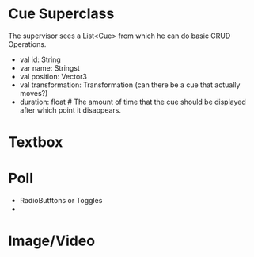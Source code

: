 # Cue Superclass

The supervisor sees a List\<Cue> from which he can do basic CRUD Operations.

- val id: String
- var name: Stringst
- val position: Vector3
- val transformation: Transformation (can there be a cue that actually moves?)
- duration: float # The amount of time that the cue should be displayed after which point it disappears.

# Textbox

# Poll

- RadioButttons or Toggles
- 

# Image/Video
